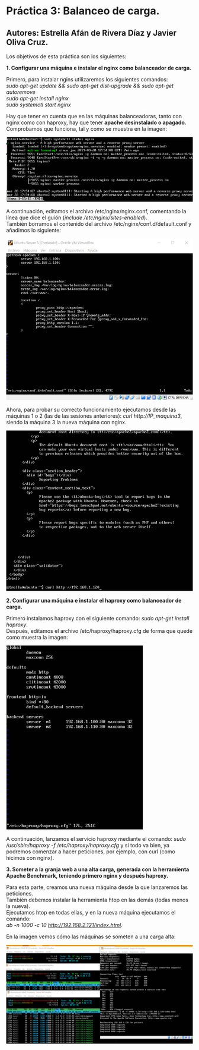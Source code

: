 # Práctica 3: Balanceo de carga.
## Autores: Estrella Afán de Rivera Díaz y Javier Oliva Cruz.


Los objetivos de esta práctica son los siguientes: 

**1. Configurar una máquina e instalar el nginx como balanceador de carga.**

Primero, para instalar ngins utilizaremos los siguientes comandos:  
*sudo apt-get update && sudo apt-get dist-upgrade && sudo apt-get  
autoremove  
sudo apt-get install nginx  
sudo systemctl start nginx*

Hay que tener en cuenta que en las máquinas balanceadoras, tanto con nginx como con haproxy, hay que tener **apache desinstalado o apagado.**
Comprobamos que funciona, tal y como se muestra en la imagen:

![img](https://github.com/estrella415/SWAP/blob/master/Practica3/1.png)

A continuación, editamos el archivo /etc/nginx/nginx.conf, comentando la línea que dice el guión (*include /etc/nginx/sites-enabled*).  
También borramos el contenido del archivo /etc/nginx/conf.d/default.conf y añadimos lo siguiente:

![img](https://github.com/estrella415/SWAP/blob/master/Practica3/6.jpeg)

Ahora, para probar su correcto funcionamiento ejecutamos desde las máquinas 1 o 2 (las de las sesiones anteriores): *curl http://IP_maquina3*, siendo la máquina 3 la nueva máquina con nginx.

![img](https://github.com/estrella415/SWAP/blob/master/Practica3/2.png)


**2. Configurar una máquina e instalar el haproxy como balanceador de carga.**

Primero instalamos haproxy con el siguiente comando: *sudo apt-get install haproxy*.  
Después, editamos el archivo /etc/haproxy/haproxy.cfg de forma que quede como muestra la imagen:

![img](https://github.com/estrella415/SWAP/blob/master/Practica3/3.jpeg)

A continuación, lanzamos el servicio haproxy mediante el comando: *sudo /usr/sbin/haproxy -f /etc/haproxy/haproxy.cfg* y si todo va bien, ya podremos comenzar a hacer peticiones, por ejemplo, con curl (como hicimos con nginx).


**3. Someter a la granja web a una alta carga, generada con la herramienta Apache Benchmark, teniendo primero nginx y después haproxy.**

Para esta parte, creamos una nueva máquina desde la que lanzaremos las peticiones.  
También debemos instalar la herramienta htop en las demás (todas menos la nueva).  
Ejecutamos htop en todas ellas, y en la nueva máquina ejecutamos el comando:  
*ab -n 1000 -c 10 http://192.168.2.121/index.html*.  

En la imagen vemos cómo las máquinas se someten a una carga alta:

![img](https://github.com/estrella415/SWAP/blob/master/Practica3/5.png)
